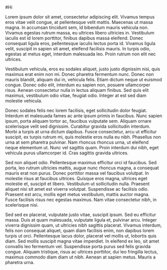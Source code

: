 #Hi

Lorem ipsum dolor sit amet, consectetur adipiscing elit. Vivamus tempus eros vitae velit congue, at pellentesque velit mattis. Maecenas ut massa magna. In accumsan tincidunt sem, id bibendum mauris vehicula non. Vivamus egestas rutrum massa, eu ultrices libero ultricies in. Vestibulum iaculis est id lorem porttitor, finibus dapibus massa eleifend. Donec consequat ligula eros, pellentesque iaculis lectus porta id. Vivamus ligula velit, suscipit in sapien sit amet, eleifend facilisis mauris. In turpis odio, egestas at metus eget, interdum malesuada leo. Proin rutrum non elit nec ultrices.

Vestibulum vehicula, eros eu sodales aliquet, justo justo dignissim nisi, quis maximus erat enim non mi. Donec pharetra fermentum nunc. Donec non mauris blandit, aliquam dui in, vehicula felis. Etiam dictum neque ut euismod congue. Donec odio elit, interdum eu sapien non, posuere ullamcorper risus. Aenean consectetur nulla in lectus aliquam finibus. Sed quis elit maximus, vestibulum odio vitae, feugiat odio. Integer at est sed diam molestie vehicula.

Donec sodales felis nec lorem facilisis, eget sollicitudin dolor feugiat. Interdum et malesuada fames ac ante ipsum primis in faucibus. Nunc sapien ipsum, porta aliquam tortor ac, faucibus vulputate sem. Aliquam ornare scelerisque velit sed dignissim. Curabitur gravida sollicitudin interdum. Morbi a turpis at urna dictum dapibus. Fusce consectetur, arcu ut efficitur suscipit, ex turpis rutrum mi, quis molestie eros nulla eu nibh. Phasellus non urna at sem pharetra pulvinar. Nam rhoncus rhoncus urna, ut eleifend neque elementum ut. Nunc vel sagittis quam. Proin interdum dui nibh, eget vehicula purus ullamcorper id. Cras sagittis gravida ultrices.

Sed non aliquet odio. Pellentesque maximus efficitur orci id faucibus. Sed porta, leo rutrum ultricies mattis, augue nunc rhoncus magna, a consequat mauris erat non purus. Donec porttitor massa vel faucibus volutpat. In molestie risus at faucibus ultrices. Quisque eros magna, ultrices eget molestie et, suscipit et libero. Vestibulum ut sollicitudin nulla. Praesent aliquet nisi sit amet est viverra volutpat. Suspendisse ac facilisis odio. Praesent est arcu, mollis eget metus vestibulum, mattis auctor magna. Fusce facilisis risus nec egestas maximus. Nam vitae consectetur nibh, in scelerisque nisi.

Sed sed ex placerat, vulputate justo vitae, suscipit ipsum. Sed eu efficitur massa. Duis at quam malesuada, vulputate ligula et, pulvinar arcu. Integer viverra dignissim quam, ut ultricies nibh sagittis placerat. Vivamus interdum, felis non consequat aliquet, quam diam facilisis enim, non dapibus lorem turpis ut orci. Pellentesque lacus dolor, placerat vel mollis ut, lobortis quis diam. Sed mollis suscipit magna vitae imperdiet. In eleifend ex leo, sit amet convallis leo fermentum vel. Suspendisse porta purus sed felis gravida congue. Aliquam tristique, risus ac ultrices porttitor, dui leo fringilla lectus, maximus commodo diam diam ut nibh. Aenean at sapien metus. Mauris a pharetra urna.
